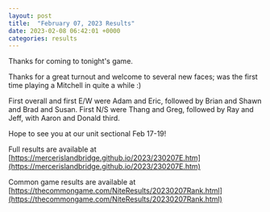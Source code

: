 ```yaml
---
layout: post
title:  "February 07, 2023 Results"
date: 2023-02-08 06:42:01 +0000
categories: results
---
```

Thanks for coming to tonight's game.

Thanks for a great turnout and welcome to several new faces; was the first time playing a Mitchell in quite a while :)

First overall and first E/W were Adam and Eric, followed by Brian and Shawn and Brad and Susan.
First N/S were Thang and Greg, followed by Ray and Jeff, with Aaron and Donald third.

Hope to see you at our unit sectional Feb 17-19!

Full results are available at [https://mercerislandbridge.github.io/2023/230207E.htm](https://mercerislandbridge.github.io/2023/230207E.htm)

Common game results are available at [https://thecommongame.com/NiteResults/20230207Rank.html](https://thecommongame.com/NiteResults/20230207Rank.html)
